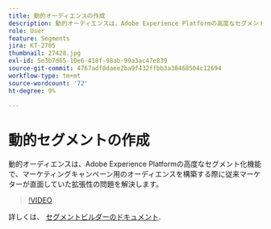 ```yaml
---
title: 動的オーディエンスの作成
description: 動的オーディエンスは、Adobe Experience Platformの高度なセグメント化機能で、マーケティングキャンペーン用のオーディエンスを構築する際に従来マーケターが直面していた拡張性の問題を解決します。
role: User
feature: Segments
jira: KT-2705
thumbnail: 27428.jpg
exl-id: 5e3b7d65-10e6-418f-98ab-99a3ac47e839
source-git-commit: 4767adf8daee2ba9f432ffbb3a30468504c12694
workflow-type: tm+mt
source-wordcount: '72'
ht-degree: 9%

---
```


# 動的セグメントの作成

動的オーディエンスは、Adobe Experience Platformの高度なセグメント化機能で、マーケティングキャンペーン用のオーディエンスを構築する際に従来マーケターが直面していた拡張性の問題を解決します。

>[!VIDEO](https://video.tv.adobe.com/v/27428?quality=12&learn=on)

詳しくは、 [セグメントビルダーのドキュメント](https://experienceleague.adobe.com/docs/experience-platform/segmentation/ui/segment-builder.html?lang=ja).
